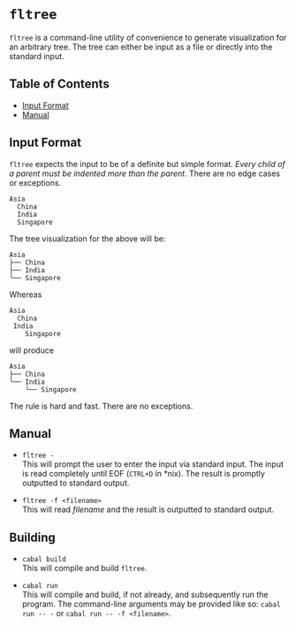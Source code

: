 # `fltree`
`fltree` is a command-line utility of convenience to generate visualization for
an arbitrary tree.  The tree can either be input as a file or directly into the
standard input.

## Table of Contents
* [Input Format](#input-format)
* [Manual](#manual)

## Input Format
`fltree` expects the input to be of a definite but simple format.  *Every child
of a parent must be indented more than the parent*.  There are no edge cases or
exceptions.

    Asia
      China
      India
      Singapore

The tree visualization for the above will be:

    Asia
    ├── China
    ├── India
    ╰── Singapore

Whereas

    Asia
      China
     India
        Singapore

will produce

    Asia
    ├── China
    ╰── India
        ╰── Singapore

The rule is hard and fast.  There are no exceptions.

## Manual
* `fltree -` \
  This will prompt the user to enter the input via standard input.  The input is
  read completely until EOF (`CTRL+D` in \*nix).  The result is promptly
  outputted to standard output.

* `fltree -f <filename>` \
  This will read *filename* and the result is outputted to standard output.

## Building
* `cabal build`\
  This will compile and build `fltree`.

* `cabal run`\
  This will compile and build, if not already, and subsequently run the program.
  The command-line arguments may be provided like so: `cabal run -- -` or `cabal
  run -- -f <filename>`.
